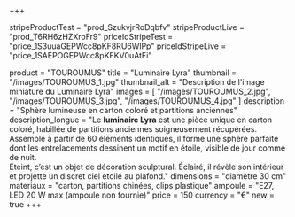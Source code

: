 +++

stripeProductTest = "prod_SzukvjrRoDqbfv"
stripeProductLive = "prod_T6RH6zHZXroFr9"
priceIdStripeTest = "price_1S3uuaGEPWcc8pKF8RU6WlPp"
priceIdStripeLive = "price_1SAEPOGEPWcc8pKFKV0uAtFi"

product = "TOUROUMUS"
title = "Luminaire Lyra"
thumbnail = "/images/TOUROUMUS_1.jpg"
thumbnail_alt = "Description de l'image miniature du Luminaire Lyra"
images = [
  "/images/TOUROUMUS_2.jpg",
  "/images/TOUROUMUS_3.jpg",
  "/images/TOUROUMUS_4.jpg"
]
description = "Sphère lumineuse en carton coloré et partitions anciennes"
description_longue = "Le <b>luminaire Lyra</b> est une pièce unique en carton coloré, habillée de partitions anciennes soigneusement récupérées.<br>Assemblé à partir de 60 éléments identiques, il forme une sphère parfaite dont les entrelacements dessinent un motif en étoile, visible de jour comme de nuit.<br>Éteint, c’est un objet de décoration sculptural. Éclairé, il révèle son intérieur et projette un discret ciel étoilé au plafond."
dimensions = "diamètre 30 cm"
materiaux = "carton, partitions chinées, clips plastique"
ampoule = "E27, LED 20 W max (ampoule non fournie)"
price = 150
currency = "€"
new = true
+++